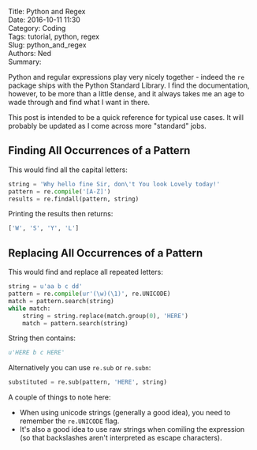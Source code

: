 Title: Python and Regex  
Date: 2016-10-11 11:30   
Category: Coding  
Tags: tutorial, python, regex  
Slug: python_and_regex   
Authors: Ned  
Summary: 


Python and regular expressions play very nicely together - indeed the `re` package ships with the Python Standard Library. I find the documentation, however, to be more than a little dense, and it always takes me an age to wade through and find what I want in there. 

This post is intended to be a quick reference for typical use cases. It will probably be updated as I come across more "standard" jobs.

## Finding All Occurrences of a Pattern

This would find all the capital letters:

```python
string = 'Why hello fine Sir, don\'t You look Lovely today!'
pattern = re.compile('[A-Z]') 
results = re.findall(pattern, string)
```
Printing the results then returns:

```python
['W', 'S', 'Y', 'L']
```
## Replacing All Occurrences of a Pattern

This would find and replace all repeated letters:

```python
string = u'aa b c dd'
pattern = re.compile(ur'(\w)(\1)', re.UNICODE)
match = pattern.search(string)
while match:
    string = string.replace(match.group(0), 'HERE')
    match = pattern.search(string)
```

String then contains:

```python
u'HERE b c HERE'
```

Alternatively you can use `re.sub` or `re.subn`:

```python
substituted = re.sub(pattern, 'HERE', string)
```
A couple of things to note here:

* When using unicode strings (generally a good idea), you need to remember the `re.UNICODE` flag.
* It's also a good idea to use raw strings when comiling the expression (so that backslashes aren't interpreted as escape characters).